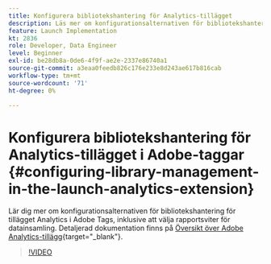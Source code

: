 ```yaml
---
title: Konfigurera bibliotekshantering för Analytics-tillägget
description: Läs mer om konfigurationsalternativen för bibliotekshantering för tillägget Analytics i Adobe Tags. Den här videon handlar också om att välja rapportsviter för datainsamling.
feature: Launch Implementation
kt: 2836
role: Developer, Data Engineer
level: Beginner
exl-id: be28db8a-0de6-4f9f-ae2e-2337e86740a1
source-git-commit: a3eaa0feedb826c176e233e8d243ae617b816cab
workflow-type: tm+mt
source-wordcount: '71'
ht-degree: 0%

---
```


# Konfigurera bibliotekshantering för Analytics-tillägget i Adobe-taggar {#configuring-library-management-in-the-launch-analytics-extension}

Lär dig mer om konfigurationsalternativen för bibliotekshantering för tillägget Analytics i Adobe Tags, inklusive att välja rapportsviter för datainsamling.  Detaljerad dokumentation finns på [Översikt över Adobe Analytics-tillägg](https://experienceleague.adobe.com/docs/experience-platform/tags/extensions/client/analytics/overview.html){target="_blank"}.

>[!VIDEO](https://video.tv.adobe.com/v/27092/?quality=12&learn=on)

